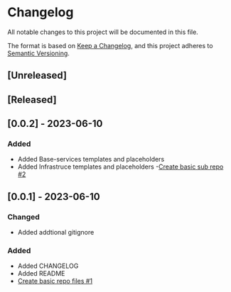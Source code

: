 # Changelog

All notable changes to this project will be documented in this file.

The format is based on [Keep a Changelog](https://keepachangelog.com/en/1.0.0/),
and this project adheres to [Semantic Versioning](https://semver.org/spec/v2.0.0.html).

## [Unreleased]

## [Released]



## [0.0.2] - 2023-06-10
### Added
- Added Base-services templates and placeholders
- Added Infrastruce templates and placeholders
-[Create basic sub repo #2](https://github.com/betterthanbot-cloud/astrid/issues/2)

## [0.0.1] - 2023-06-10
### Changed
- Added addtional gitignore
### Added
- Added CHANGELOG
- Added README
- [Create basic repo files #1](https://github.com/betterthanbot-cloud/astrid/issues/1)